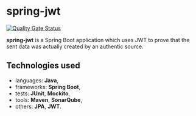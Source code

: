 # spring-jwt

[![Quality Gate Status](https://sonarcloud.io/api/project_badges/measure?project=mmaciula_spring-jwt&metric=alert_status)](https://sonarcloud.io/dashboard?id=mmaciula_spring-jwt)

**spring-jwt** is a Spring Boot application which uses JWT to prove that the sent data was actually created by an authentic source.


## Technologies used

* languages: **Java**,
* frameworks: **Spring Boot**,
* tests: **JUnit**, **Mockito**,
* tools: **Maven**, **SonarQube**,
* others: **JPA**, **JWT**.
